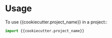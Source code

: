 # Usage


To use {{cookiecutter.project_name}} in a project::

```python
import {{cookiecutter.project_name}}
```
